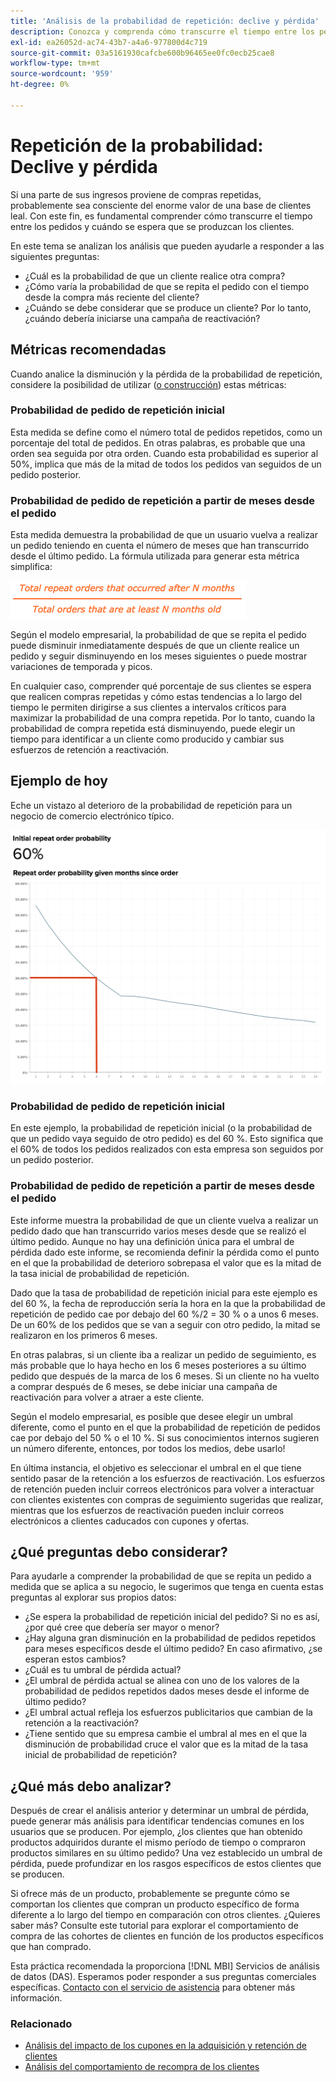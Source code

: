 ```yaml
---
title: 'Análisis de la probabilidad de repetición: declive y pérdida'
description: Conozca y comprenda cómo transcurre el tiempo entre los pedidos y cuándo se espera que se produzcan los clientes.
exl-id: ea26052d-ac74-43b7-a4a6-977800d4c719
source-git-commit: 03a5161930cafcbe600b96465ee0fc0ecb25cae8
workflow-type: tm+mt
source-wordcount: '959'
ht-degree: 0%

---
```


# Repetición de la probabilidad: Declive y pérdida

Si una parte de sus ingresos proviene de compras repetidas, probablemente sea consciente del enorme valor de una base de clientes leal. Con este fin, es fundamental comprender cómo transcurre el tiempo entre los pedidos y cuándo se espera que se produzcan los clientes.

En este tema se analizan los análisis que pueden ayudarle a responder a las siguientes preguntas:

* ¿Cuál es la probabilidad de que un cliente realice otra compra?
* ¿Cómo varía la probabilidad de que se repita el pedido con el tiempo desde la compra más reciente del cliente?
* ¿Cuándo se debe considerar que se produce un cliente? Por lo tanto, ¿cuándo debería iniciarse una campaña de reactivación?

## Métricas recomendadas

Cuando analice la disminución y la pérdida de la probabilidad de repetición, considere la posibilidad de utilizar ([o construcción](../../data-user/reports/ess-manage-data-metrics.md)) estas métricas:

### Probabilidad de pedido de repetición inicial

Esta medida se define como el número total de pedidos repetidos, como un porcentaje del total de pedidos. En otras palabras, es probable que una orden sea seguida por otra orden. Cuando esta probabilidad es superior al 50%, implica que más de la mitad de todos los pedidos van seguidos de un pedido posterior.

### Probabilidad de pedido de repetición a partir de meses desde el pedido

Esta medida demuestra la probabilidad de que un usuario vuelva a realizar un pedido teniendo en cuenta el número de meses que han transcurrido desde el último pedido. La fórmula utilizada para generar esta métrica simplifica:

![Fórmula de probabilidad de repetición](../../assets/Repeat_probability_formula.png)

Según el modelo empresarial, la probabilidad de que se repita el pedido puede disminuir inmediatamente después de que un cliente realice un pedido y seguir disminuyendo en los meses siguientes o puede mostrar variaciones de temporada y picos.

En cualquier caso, comprender qué porcentaje de sus clientes se espera que realicen compras repetidas y cómo estas tendencias a lo largo del tiempo le permiten dirigirse a sus clientes a intervalos críticos para maximizar la probabilidad de una compra repetida. Por lo tanto, cuando la probabilidad de compra repetida está disminuyendo, puede elegir un tiempo para identificar a un cliente como producido y cambiar sus esfuerzos de retención a reactivación.

## Ejemplo de hoy

Eche un vistazo al deterioro de la probabilidad de repetición para un negocio de comercio electrónico típico.

![Probabilidad de repetición inicial del pedido repetida probabilidad determinados meses desde el pedido.](../../assets/Order_probability_reports.png)

### Probabilidad de pedido de repetición inicial

En este ejemplo, la probabilidad de repetición inicial (o la probabilidad de que un pedido vaya seguido de otro pedido) es del 60 %. Esto significa que el 60% de todos los pedidos realizados con esta empresa son seguidos por un pedido posterior.

### Probabilidad de pedido de repetición a partir de meses desde el pedido

Este informe muestra la probabilidad de que un cliente vuelva a realizar un pedido dado que han transcurrido varios meses desde que se realizó el último pedido. Aunque no hay una definición única para el umbral de pérdida dado este informe, se recomienda definir la pérdida como el punto en el que la probabilidad de deterioro sobrepasa el valor que es la mitad de la tasa inicial de probabilidad de repetición.

Dado que la tasa de probabilidad de repetición inicial para este ejemplo es del 60 %, la fecha de reproducción sería la hora en la que la probabilidad de repetición de pedido cae por debajo del 60 %/2 = 30 % o a unos 6 meses. De un 60% de los pedidos que se van a seguir con otro pedido, la mitad se realizaron en los primeros 6 meses.

En otras palabras, si un cliente iba a realizar un pedido de seguimiento, es más probable que lo haya hecho en los 6 meses posteriores a su último pedido que después de la marca de los 6 meses. Si un cliente no ha vuelto a comprar después de 6 meses, se debe iniciar una campaña de reactivación para volver a atraer a este cliente.

Según el modelo empresarial, es posible que desee elegir un umbral diferente, como el punto en el que la probabilidad de repetición de pedidos cae por debajo del 50 % o el 10 %. Si sus conocimientos internos sugieren un número diferente, entonces, por todos los medios, debe usarlo!

En última instancia, el objetivo es seleccionar el umbral en el que tiene sentido pasar de la retención a los esfuerzos de reactivación. Los esfuerzos de retención pueden incluir correos electrónicos para volver a interactuar con clientes existentes con compras de seguimiento sugeridas que realizar, mientras que los esfuerzos de reactivación pueden incluir correos electrónicos a clientes caducados con cupones y ofertas.

## ¿Qué preguntas debo considerar?

Para ayudarle a comprender la probabilidad de que se repita un pedido a medida que se aplica a su negocio, le sugerimos que tenga en cuenta estas preguntas al explorar sus propios datos:

* ¿Se espera la probabilidad de repetición inicial del pedido? Si no es así, ¿por qué cree que debería ser mayor o menor?
* ¿Hay alguna gran disminución en la probabilidad de pedidos repetidos para meses específicos desde el último pedido? En caso afirmativo, ¿se esperan estos cambios?
* ¿Cuál es tu umbral de pérdida actual?
* ¿El umbral de pérdida actual se alinea con uno de los valores de la probabilidad de pedidos repetidos dados meses desde el informe de último pedido?
* ¿El umbral actual refleja los esfuerzos publicitarios que cambian de la retención a la reactivación?
* ¿Tiene sentido que su empresa cambie el umbral al mes en el que la disminución de probabilidad cruce el valor que es la mitad de la tasa inicial de probabilidad de repetición?

## ¿Qué más debo analizar?

Después de crear el análisis anterior y determinar un umbral de pérdida, puede generar más análisis para identificar tendencias comunes en los usuarios que se producen. Por ejemplo, ¿los clientes que han obtenido productos adquiridos durante el mismo período de tiempo o compraron productos similares en su último pedido? Una vez establecido un umbral de pérdida, puede profundizar en los rasgos específicos de estos clientes que se producen.

Si ofrece más de un producto, probablemente se pregunte cómo se comportan los clientes que compran un producto específico de forma diferente a lo largo del tiempo en comparación con otros clientes. ¿Quieres saber más? Consulte este tutorial para explorar el comportamiento de compra de las cohortes de clientes en función de los productos específicos que han comprado.

Esta práctica recomendada la proporciona [!DNL MBI] Servicios de análisis de datos (DAS). Esperamos poder responder a sus preguntas comerciales específicas. [Contacto con el servicio de asistencia](../../guide-overview.md) para obtener más información.

### Relacionado

* [Análisis del impacto de los cupones en la adquisición y retención de clientes](../analysis/coupon-impact.md)
* [Análisis del comportamiento de recompra de los clientes](../analysis/repurchase-behavior.md)
